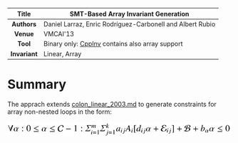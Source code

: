 | **Title**     | SMT-Based Array Invariant Generation                                                         |
|:-------------:|----------------------------------------------------------------------------------------------|
| **Authors**   | Daniel Larraz, Enric Rodríguez-Carbonell and Albert Rubio                                    |
| **Venue**     | VMCAI'13                                                                                     |
| **Tool**      | Binary only: [CppInv](www.lsi.upc.edu/~albert/cppinv-bin.tar.gz) contains also array support |
| **Invariant** | Linear, Array                                                                                |




# Summary

The apprach extends [colon_linear_2003.md](colon_linear_2003.md) to generate 
constraints for array non-nested loops in the form:

![](invariant.png)
